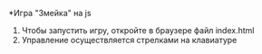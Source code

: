 *Игра "Змейка" на js

1. Чтобы запустить игру, откройте в браузере файл index.html
2. Управление осуществляется стрелками на клавиатуре
